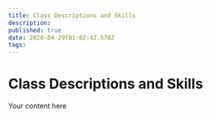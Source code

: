 ```yaml
---
title: Class Descriptions and Skills
description: 
published: true
date: 2020-04-29T01:02:42.578Z
tags: 
---
```


# Class Descriptions and Skills
Your content here